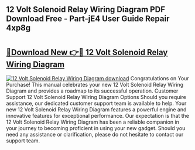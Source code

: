 ## 12 Volt Solenoid Relay Wiring Diagram PDF Download Free - Part-jE4 User Guide Repair 4xp8g

# <h2><a href="http://dfswoa.blite.top/?on=12+Volt+Solenoid+Relay+Wiring+Diagram">🔗Download New 👉🔴 12 Volt Solenoid Relay Wiring Diagram</a></h2>

[![12 Volt Solenoid Relay Wiring Diagram download](https://i.imgur.com/lujVjoI.png)](http://dfswoa.blite.top/?on=12+Volt+Solenoid+Relay+Wiring+Diagram)
Congratulations on Your Purchase! This manual celebrates your new 12 Volt Solenoid Relay Wiring Diagram and provides a roadmap to its successful operation. Customer Support 12 Volt Solenoid Relay Wiring Diagram Options Should you require assistance, our dedicated customer support team is available to help. Your new 12 Volt Solenoid Relay Wiring Diagram features a powerful engine and innovative features for exceptional performance. Our expectation is that the 12 Volt Solenoid Relay Wiring Diagram has been a reliable companion in your journey to becoming proficient in using your new gadget. Should you need any assistance or clarification, please do not hesitate to contact our support team.
